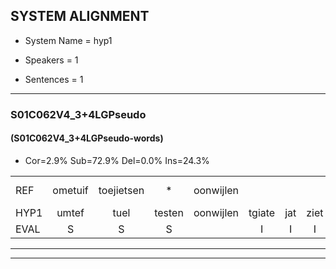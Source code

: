 
## SYSTEM ALIGNMENT

- System Name = hyp1

- Speakers = 1

- Sentences = 1

---

### S01C062V4_3+4LGPseudo

#### (S01C062V4_3+4LGPseudo-words)

- Cor=2.9%	Sub=72.9%	Del=0.0%	Ins=24.3%

|  |  |  |  |  |  |  |  |  |  |  |  |  |  |  |  |  |  |  |  |  |  |  |  |  |  |  |  |  |  |  |  |  |  |  |  |  |  |  |  |  |  |  |  |  |  |  |  |  |  |  |  |  |  |  |  |  |  |  |  |  |  |  |  |  |  |  |  |  |  |  |
|:--- |:---:|:---:|:---:|:---:|:---:|:---:|:---:|:---:|:---:|:---:|:---:|:---:|:---:|:---:|:---:|:---:|:---:|:---:|:---:|:---:|:---:|:---:|:---:|:---:|:---:|:---:|:---:|:---:|:---:|:---:|:---:|:---:|:---:|:---:|:---:|:---:|:---:|:---:|:---:|:---:|:---:|:---:|:---:|:---:|:---:|:---:|:---:|:---:|:---:|:---:|:---:|:---:|:---:|:---:|:---:|:---:|:---:|:---:|:---:|:---:|:---:|:---:|:---:|:---:|:---:|:---:|:---:|:---:|:---:|:---:|
| REF | ometuif | toejietsen | * | oonwijlen |  |  |  |  |  |  |  |  |  |  |  |  | jattesiet | * | nurudien | stoenydaas | * | * | deuveltek | * | juitonie | gevijdel | sidowaan | spekkeraai | * | wachteniek | verpierik | nappegreeuw | mantaroen | schielendaspen | * | crobeklunker | * | kabbestepen | verwarig | * | ooiebiekje | fandelig | jalekrewen | smoralij | zeekvlachine | kanaroe | * | toineetlijgen | meitsegrok | kantelogsten | ondermind |  |  |  |  |  | choporatie | zennebral | * | ijraspangen | blottenduuf | girdofhaalder | tobbermoeit | * | poentalschouden | havedil | verbrakkertje | * | gerauwejaak | hapeneren*(haperen) |
| HYP1 | umtef | tuel | testen | oonwijlen | tgiate | jat | ziet | nur | dien | s | doelstoon | jan | dais | deven | tik | ge | jutony | gevelden | cit | doan | sperker | i | wartechniek | verpbreek | nappegriuw | manatoorheen | schelen | daspen | kobberkla | kleunker | kappesteppen | verwarring | oien | oienbike | van | deling | janlen | kreeuwen | smorale | zi | k | vaccine | kangro | tiol | tole | tegen | metiu | schrock | kansde | logisten | ondermind | schopar | die | sendenbr | brauw | arels | bangen | blottenduif | ge | groendofhelder | tobbermo | hiet | plus | boentas | gouden | hevendel | verbakkertje | gerouwen | jack | hepperen |
| EVAL | S | S | S |  | I | I | I | I | I | I | I | I | I | I | I | I | S | S | S | S | S | S | S | S | S | S | S | S | S | S | S | S | S | S | S | S | S | S | S | S | S | S | S | S | S | S | S | S | S | S |  | I | I | I | I | I | S | S | S | S | S | S | S | S | S | S | S | S | S | S |
---

---
